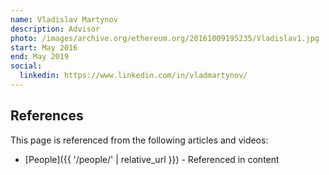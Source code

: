 ```yaml
---
name: Vladislav Martynov
description: Advisor
photo: /images/archive.org/ethereum.org/20161009195235/Vladislav1.jpg
start: May 2016
end: May 2019
social:
  linkedin: https://www.linkedin.com/in/vladmartynov/
---
```


## References

This page is referenced from the following articles and videos:

- [People]({{ '/people/' | relative_url }}) - Referenced in content
